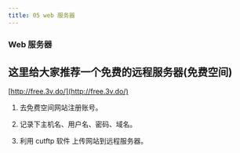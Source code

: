 ```yaml
---
title: 05 web 服务器
---
```


### Web 服务器

## 这里给大家推荐一个免费的远程服务器(免费空间) 

[http://free.3v.do/](http://free.3v.do/)

1. 去免费空间网站注册账号。

2. 记录下主机名、用户名、密码、域名。

3. 利用 cutftp 软件 上传网站到远程服务器。

   